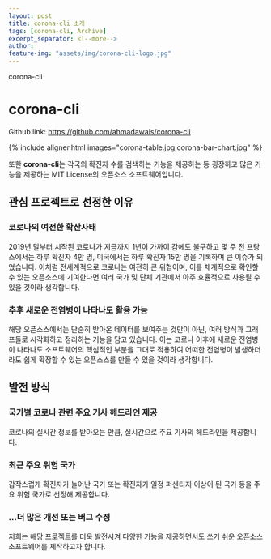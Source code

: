 ```yaml
---
layout: post
title: corona-cli 소개
tags: [corona-cli, Archive]
excerpt_separator: <!--more-->
author:
feature-img: "assets/img/corona-cli-logo.jpg"
---
```


corona-cli

# corona-cli  

Github link: <https://github.com/ahmadawais/corona-cli>

{% include aligner.html images="corona-table.jpg,corona-bar-chart.jpg" %}

또한  **corona-cli**는 각국의 확진자 수를 검색하는 기능을 제공하는 등 굉장하고 많은 기능을 제공하는 MIT License의 오픈소스 소프트웨어입니다.

## 관심 프로젝트로 선정한 이유
### 코로나의 여전한 확산사태
2019년 말부터 시작된 코로나가 지금까지 1년이 가까이 감에도 불구하고 몇 주 전 프랑스에서는 하루 확진자 4만 명, 미국에서는 하루 확진자 15만 명을 기록하며 큰 이슈가 되었습니다. 이처럼 전세계적으로 코로나는 여전히 큰 위협이며, 이를 체계적으로 확인할 수 있는 오픈소스에 기여한다면 여러 국가 및 단체 기관에서 아주 효율적으로 사용될 수 있을 것이라 생각합니다.
### 추후 새로운 전염병이 나타나도 활용 가능
 해당 오픈소스에서는 단순히 받아온 데이터를 보여주는 것만이 아닌, 여러 방식과 그래프들로 시각화하고 정리하는 기능을 담고 있습니다. 이는 코로나 이후에 새로운 전염병이 나타나도 소프트웨어의 핵심적인 부분을 그대로 적용하여 어떠한 전염병이 발생하더라도 쉽게 확장할 수 있는 오픈소스를 만들 수 있을 것이라 생각합니다.

## 발전 방식
### 국가별 코로나 관련 주요 기사 헤드라인 제공
코로나의 실시간 정보를 받아오는 만큼, 실시간으로 주요 기사의 헤드라인을 제공합니다.
### 최근 주요 위험 국가
갑작스럽게 확진자가 늘어난 국가 또는 확진자가 일정 퍼센티지 이상이 된 국가 등을 주요 위험 국가로 선정해 제공합니다.
### ...더 많은 개선 또는 버그 수정
저희는 해당 프로젝트를 더욱 발전시켜 다양한 기능을 제공하면서도 쓰기 쉬운 오픈소스 소프트웨어를 제작하고자 합니다.  
